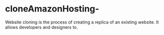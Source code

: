 # cloneAmazonHosting-
Website cloning is the process of creating a replica of an existing website. It allows developers and designers to.
